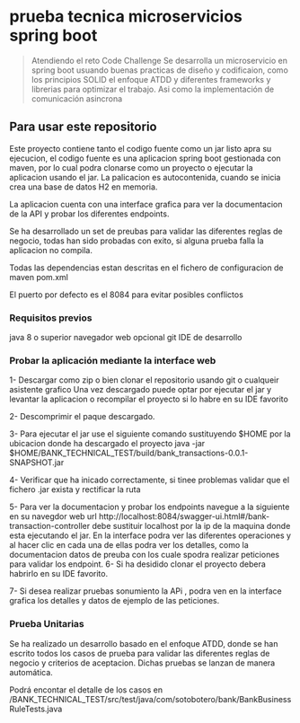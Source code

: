 # prueba tecnica microservicios spring boot

> Atendiendo el reto Code Challenge 
> Se desarrolla un microservicio en spring boot usuando buenas practicas de diseño y codificaion, 
> como los principios SOLID el enfoque ATDD y diferentes frameworks y librerias para optimizar el trabajo. 
> Asi como la implementación de comunicación asincrona

## Para usar este repositorio
Este proyecto contiene tanto el codigo fuente como un jar listo apra su ejecucion, el codigo fuente 
es una aplicacion spring boot gestionada con maven, por lo cual podra clonarse como un proyecto o ejecutar la aplicacion usando el jar.
La palicacion es autocontenida, cuando se inicia crea una base de datos H2 en memoria.

La aplicacion cuenta con una interface grafica para ver la documentacion de la API y probar los diferentes endpoints.

Se ha desarrollado un set de preubas para validar las diferentes reglas de negocio, 
todas han sido probadas con exito, si alguna prueba falla la aplicacion no compila.

Todas las dependencias estan descritas en el fichero de configuracion de maven pom.xml

El puerto por defecto es el 8084 para evitar posibles conflictos

### Requisitos previos
java 8 o superior
navegador web
opcional 
git 
IDE de desarrollo

### Probar la aplicación mediante la interface web
1- Descargar como zip o bien clonar el repositorio usando git o cualqueir asistente grafico
   Una vez descargado puede optar por ejecutar el jar y levantar la aplicacion o  recompilar el proyecto si lo habre en su IDE favorito
   
2- Descomprimir el paque descargado.

3- Para ejecutar el jar use el siguiente comando sustituyendo $HOME por la ubicacion donde ha descargado el proyecto java -jar  $HOME/BANK_TECHNICAL_TEST/build/bank_transactions-0.0.1-SNAPSHOT.jar

4- Verificar que ha inicado correctamente, si tinee problemas validar que el fichero .jar exista y rectificar la ruta 

5- Para ver la documentacion y probar los endpoints navegue a la siguiente en su navegdor web url http://localhost:8084/swagger-ui.html#/bank-transaction-controller
   debe sustituir localhost por la ip de la maquina donde esta ejecutando el jar.
   En la interface podra ver las diferentes operaciones y al hacer clic en cada una de ellas podra ver los detalles, como la documentacion
   datos de preuba  con los cuale spodra realizar peticiones para validar los endpoint.
6- Si ha desidido clonar el proyecto debera habrirlo en su IDE favorito.

7- Si desea realizar pruebas sonumiento la APi , podra ven en la interface grafica los detalles y datos de ejemplo de las peticiones.


### Prueba Unitarias
Se ha realizado un desarrollo basado en el enfoque ATDD, donde se han escrito todos los casos de prueba para validar las diferentes 
reglas de negocio y criterios de aceptacion.
Dichas pruebas se lanzan de manera automática.

Podrá encontar el detalle de los casos en /BANK_TECHNICAL_TEST/src/test/java/com/sotobotero/bank/BankBusinessRuleTests.java
